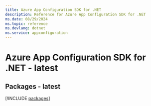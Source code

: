 ```yaml
---
title: Azure App Configuration SDK for .NET
description: Reference for Azure App Configuration SDK for .NET
ms.date: 08/29/2024
ms.topic: reference
ms.devlang: dotnet
ms.service: appconfiguration
---
```

# Azure App Configuration SDK for .NET - latest
## Packages - latest
[!INCLUDE [packages](app-configuration-index.md)]